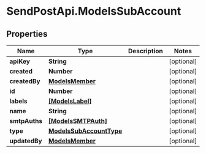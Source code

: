 # SendPostApi.ModelsSubAccount

## Properties
Name | Type | Description | Notes
------------ | ------------- | ------------- | -------------
**apiKey** | **String** |  | [optional] 
**created** | **Number** |  | [optional] 
**createdBy** | [**ModelsMember**](ModelsMember.md) |  | [optional] 
**id** | **Number** |  | [optional] 
**labels** | [**[ModelsLabel]**](ModelsLabel.md) |  | [optional] 
**name** | **String** |  | [optional] 
**smtpAuths** | [**[ModelsSMTPAuth]**](ModelsSMTPAuth.md) |  | [optional] 
**type** | [**ModelsSubAccountType**](ModelsSubAccountType.md) |  | [optional] 
**updatedBy** | [**ModelsMember**](ModelsMember.md) |  | [optional] 



